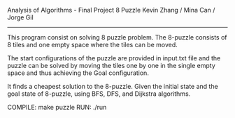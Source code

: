 Analysis of Algorithms - Final Project
8 Puzzle
Kevin Zhang / Mina Can / Jorge Gil
***************************************
This program consist on solving 8 puzzle problem. The 8-puzzle consists of 8 tiles and one empty space where the tiles can be moved. 

The start configurations of the puzzle are provided in input.txt file and the puzzle can be solved by moving the tiles one by one in the single empty space and thus achieving the Goal configuration.

It finds a cheapest solution to the 8-puzzle. Given the initial state and the goal state of 8-puzzle, using BFS, DFS, and Dijkstra algorithms.

COMPILE: make puzzle
RUN: ./run